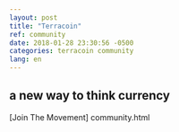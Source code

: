 ```yaml
---
layout: post
title: "Terracoin"
ref: community
date: 2018-01-28 23:30:56 -0500
categories: terracoin community
lang: en
---
```

## a new way to think currency

[Join The Movement] community.html
